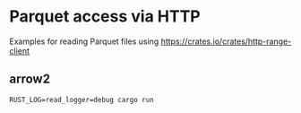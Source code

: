# Parquet access via HTTP

Examples for reading Parquet files using https://crates.io/crates/http-range-client

## arrow2

    RUST_LOG=read_logger=debug cargo run

